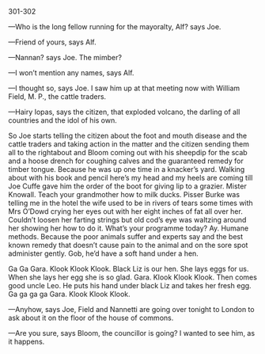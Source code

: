 301-302

—Who is the long fellow running for the mayoralty, Alf? says Joe.

—Friend of yours, says Alf.

—Nannan? says Joe. The mimber?

—I won’t mention any names, says Alf.

—I thought so, says Joe. I saw him up at that meeting now with William Field, M. P., the cattle traders.

—Hairy Iopas, says the citizen, that exploded volcano, the darling of all countries and the idol of his own.

So Joe starts telling the citizen about the foot and mouth disease and the cattle traders and taking action in the matter and the citizen sending them all to the rightabout and Bloom coming out with his sheepdip for the scab and a hoose drench for coughing calves and the guaranteed remedy for timber tongue. Because he was up one time in a knacker’s yard. Walking about with his book and pencil here’s my head and my heels are coming till Joe Cuffe gave him the order of the boot for giving lip to a grazier. Mister Knowall. Teach your grandmother how to milk ducks. Pisser Burke was telling me in the hotel the wife used to be in rivers of tears some times with Mrs O’Dowd crying her eyes out with her eight inches of fat all over her. Couldn’t loosen her farting strings but old cod’s eye was waltzing around her showing her how to do it. What’s your programme today? Ay. Humane methods. Because the poor animals suffer and experts say and the best known remedy that doesn’t cause pain to the animal and on the sore spot administer gently. Gob, he’d have a soft hand under a hen.

Ga Ga Gara. Klook Klook Klook. Black Liz is our hen. She lays eggs for us. When she lays her egg she is so glad. Gara. Klook Klook Klook. Then comes good uncle Leo. He puts his hand under black Liz and takes her fresh egg. Ga ga ga ga Gara. Klook Klook Klook.

—Anyhow, says Joe, Field and Nannetti are going over tonight to London to ask about it on the floor of the house of commons.

—Are you sure, says Bloom, the councillor is going? I wanted to see him, as it happens.


